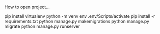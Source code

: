 How to open project...


 pip install virtualenv
 python -m venv env
 .env/Scripts/activate
 pip install -r requirements.txt
 python manage.py makemigrations
 python manage.py migrate
 python manage.py runserver
